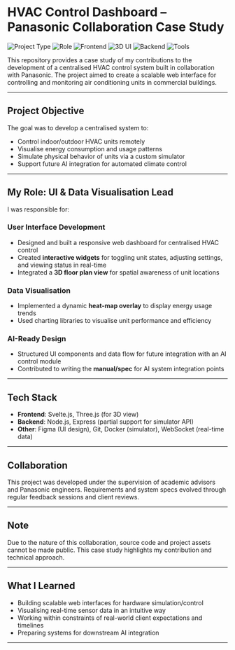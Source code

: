 # HVAC Control Dashboard – Panasonic Collaboration Case Study

![Project Type](https://img.shields.io/badge/Project-Industry%20Collaboration-blue)
![Role](https://img.shields.io/badge/Role-UI%20%26%20Data%20Visualisation-green)
![Frontend](https://img.shields.io/badge/Frontend-Svelte.js-red)
![3D UI](https://img.shields.io/badge/Visualization-Three.js-orange)
![Backend](https://img.shields.io/badge/Backend-Node.js-yellow)
![Tools](https://img.shields.io/badge/Tools-Docker%20%7C%20WebSocket-blueviolet)


This repository provides a case study of my contributions to the development of a centralised HVAC control system built in collaboration with Panasonic. The project aimed to create a scalable web interface for controlling and monitoring air conditioning units in commercial buildings.

---

## Project Objective

The goal was to develop a centralised system to:
- Control indoor/outdoor HVAC units remotely
- Visualise energy consumption and usage patterns
- Simulate physical behavior of units via a custom simulator
- Support future AI integration for automated climate control

---

## My Role: UI & Data Visualisation Lead

I was responsible for:

### User Interface Development
- Designed and built a responsive web dashboard for centralised HVAC control
- Created **interactive widgets** for toggling unit states, adjusting settings, and viewing status in real-time
- Integrated a **3D floor plan view** for spatial awareness of unit locations

### Data Visualisation
- Implemented a dynamic **heat-map overlay** to display energy usage trends
- Used charting libraries to visualise unit performance and efficiency

### AI-Ready Design
- Structured UI components and data flow for future integration with an AI control module
- Contributed to writing the **manual/spec** for AI system integration points

---

## Tech Stack

- **Frontend**: Svelte.js, Three.js (for 3D view)
- **Backend**: Node.js, Express (partial support for simulator API)
- **Other**: Figma (UI design), Git, Docker (simulator), WebSocket (real-time data)

---

## Collaboration

This project was developed under the supervision of academic advisors and Panasonic engineers. Requirements and system specs evolved through regular feedback sessions and client reviews.

---

## Note

Due to the nature of this collaboration, source code and project assets cannot be made public. This case study highlights my contribution and technical approach.

---

## What I Learned

- Building scalable web interfaces for hardware simulation/control
- Visualising real-time sensor data in an intuitive way
- Working within constraints of real-world client expectations and timelines
- Preparing systems for downstream AI integration

---


